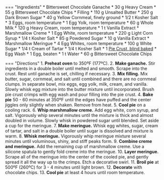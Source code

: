 === "Ingredients"
    * Bittersweet Chocolate Ganache
        * 30 g Heavy Cream
        * 55 g Bittersweet Chocolate Chips
    * Filling
        * 110 g Unsalted Butter
        * 250 g Dark Brown Sugar
        * 40 g Yellow Cornmeal, finely ground
        * 1/2 t Kosher Salt
        * 3 Eggs, room temperature
        * 1 Egg Yolk, room temperature
        * 60 g Whole Milk
        * 120 g Heavy Cream, room temperature
        * 1 t Vanilla Extract
    * Marshmallow Creme
        * 1 Egg White, room temperature
        * 220 g Light Corn Syrup
        * 1/4 t Kosher Salt
        * 85 g Powdered Sugar
        * 10 g Vanilla Extract
    * Marshmallow Meringue
        * 4 Egg Whites, room temperature
        * 100 g White Sugar
        * 1/4 t Cream of Tartar
        * 1/4 t Kosher Salt
    * 1 [Pie Crust, blind baked](../../dough/crusts/pie-crust.md)
    * Egg Wash
        * 1 Egg, beaten
        * 1 t Water
    * 60 g Bittersweet Chocolate Chips

=== "Directions"
    1. **Preheat oven** to 350ºF (177ºC).
    2. **Make ganache.** Stir ingredients in a double boiler until melted and smooth. Scrape into the crust. Rest until ganache is set, chilling if necessary.
    3. **Mix filling.** Mix butter, sugar, cornmeal, and salt until combined and there are no cornmeal clumps. In separate bowl, mix eggs, egg yolk, milk, cream, and vanilla. Slowly whisk egg mixture into the butter mixture until incorporated. Brush pie crust crimps with egg wash and pour filling into the pie crust.
    4. **Bake pie** 50 - 60 minutes at 350ºF until the edges have puffed and the center jiggles only slightly when shaken. Remove from heat.
    5. **Cool pie** on a cooling rack.
    6. **Whip marshmallow creme.** Add egg white, corn syrup, and salt. Vigorously whip several minutes until the mixture is thick and almost doubled in volume. Slowly whisk in powdered sugar until blended. Set aside a cup for the meringue.
    7. **Make meringue.** Whisk egg whites, sugar, cream of tartar, and salt in a double boiler until sugar is dissolved and mixture is warm.
    8. **Whisk meringue.** Vigorously whip meringue mixture several minutes until voluminous, shiny, and stiff peaks form.
    9. **Combine creme and meringue.** Add the remaining cup of marshmallow creme. Use a silicone spatula to gently fold creme into the meringue.
    10. **Layer meringue.** Scrape all of the meringue into the center of the cooled pie, and gently spread it all the way up to the crimps. Etch a decorative swirl.
    11. **Broil pie** at 500ºF (260ºC) for 3 - 4 minutes until light brown.
    12. **Decorate** with chocolate chips.
    13. **Cool pie** at least 4 hours until room temperature.

[^1]: {{ cite.ludwinski_sister_pie }}

